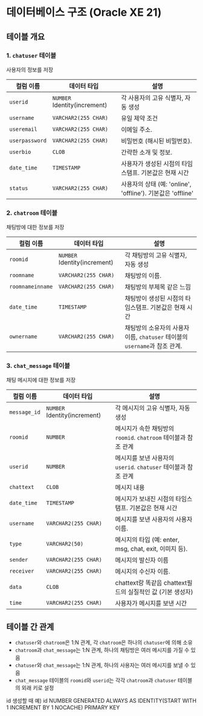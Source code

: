 # 데이터베이스 구조 (Oracle XE 21)

## 테이블 개요

### 1. `chatuser` 테이블
사용자의 정보를 저장

| 컬럼 이름     | 데이터 타입                | 설명                                                                 |
|---------------|----------------------------|----------------------------------------------------------------------|
| `userid`      | `NUMBER` Identity(increment)        | 각 사용자의 고유 식별자, 자동 생성                              |
| `username`    | `VARCHAR2(255 CHAR)`        | 유일 제약 조건                               |
| `useremail`   | `VARCHAR2(255 CHAR)`        | 이메일 주소.                                                 |
| `userpassword`| `VARCHAR2(255 CHAR)`        | 비밀번호 (해시된 비밀번호).                                    |
| `userbio`     | `CLOB`                      | 간략한 소개 및 정보.                                     |
| `date_time`   | `TIMESTAMP`                 | 사용자가 생성된 시점의 타임스탬프. 기본값은 현재 시간          |
| `status`      | `VARCHAR2(255 CHAR)`        | 사용자의 상태 (예: 'online', 'offline'). 기본값은 'offline'     |

### 2. `chatroom` 테이블
채팅방에 대한 정보를 저장

| 컬럼 이름      | 데이터 타입               | 설명                                                               |
|----------------|---------------------------|--------------------------------------------------------------------|
| `roomid`       | `NUMBER` Identity(increment)       | 각 채팅방의 고유 식별자, 자동 생성                           |
| `roomname`     | `VARCHAR2(255 CHAR)`       | 채팅방의 이름.                                                      |
| `roomnameinname` | `VARCHAR2(255 CHAR)`     | 채팅방의 부제목 같은 느낌                              |
| `date_time`    | `TIMESTAMP`                | 채팅방이 생성된 시점의 타임스탬프. 기본값은 현재 시간          |
| `ownername`    | `VARCHAR2(255 CHAR)`       | 채팅방의 소유자의 사용자 이름, `chatuser` 테이블의 `username`과 참조 관계. |

### 3. `chat_message` 테이블
채팅 메시지에 대한 정보를 저장

| 컬럼 이름      | 데이터 타입               | 설명                                                               |
|----------------|---------------------------|--------------------------------------------------------------------|
| `message_id`   | `NUMBER` Identity(increment)       | 각 메시지의 고유 식별자, 자동 생성                           |
| `roomid`       | `NUMBER`                  | 메시지가 속한 채팅방의 `roomid`. `chatroom` 테이블과 참조 관계     |
| `userid`       | `NUMBER`                  | 메시지를 보낸 사용자의 `userid`. `chatuser` 테이블과 참조 관계     |
| `chattext`     | `CLOB`                    | 메시지 내용                                                       |
| `date_time`    | `TIMESTAMP`               | 메시지가 보내진 시점의 타임스탬프. 기본값은 현재 시간          |
| `username`     | `VARCHAR2(255 CHAR)`      | 메시지를 보낸 사용자의 사용자 이름.                                 |
| `type`         | `VARCHAR2(50)`            | 메시지의 타입 (예: enter, msg, chat, exit, 이미지 등).                              |
| `sender`       | `VARCHAR2(255 CHAR)`      | 메시지의 발신자 이름                                               |
| `receiver`     | `VARCHAR2(255 CHAR)`      | 메시지의 수신자 이름.                                               |
| `data`         | `CLOB`                    | chattext랑 똑같음 chattext필드의 실질적인 값 (기본 생성자)          |
| `time`         | `VARCHAR2(255 CHAR)`      | 사용자가 메시지를 보낸 시간          |

## 테이블 간 관계

- `chatuser`와 `chatroom`은 1:N 관계, 각 `chatroom`은 하나의 `chatuser`에 의해 소유
- `chatroom`과 `chat_message`는 1:N 관계, 하나의 채팅방은 여러 메시지를 가질 수 있음
- `chatuser`와 `chat_message`는 1:N 관계, 하나의 사용자는 여러 메시지를 보낼 수 있음
- `chat_message` 테이블의 `roomid`와 `userid`는 각각 `chatroom`과 `chatuser` 테이블의 외래 키로 설정

id 생성할 때
예) id NUMBER GENERATED ALWAYS AS IDENTITY(START WITH 1 INCREMENT BY 1 NOCACHE) PRIMARY KEY
